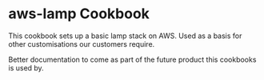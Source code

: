 aws-lamp Cookbook
===============

This cookbook sets up a basic lamp stack on AWS. Used as a basis for other customisations our customers require.

Better documentation to come as part of the future product this cookbooks is used by.